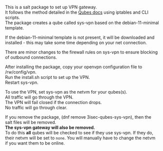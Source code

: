 This is a salt package to set up VPN gateway.  
It follows the method detailed in the [Qubes docs](https://github.com/Qubes-Community/Contents/blob/master/docs/configuration/vpn.md) using iptables and CLI scripts.  
The package creates a qube called sys-vpn based on the debian-11-minimal template.

If the debian-11-minimal template is not present, it will be downloaded and installed - this may take some time depending on your net connection.

There are minor changes to the firewall rules on sys-vpn to ensure blocking of outbound connections.

After installing the package, copy your openvpn configuration file to /rw/config/vpn.  
Run the install.sh script to set up the VPN.  
Restart sys-vpn.  

To use the VPN, set sys-vpn as the netvm for your qubes(s).  
All traffic will go through the VPN.  
The VPN will fail closed if the connection drops.  
No traffic will go through clear.

If you remove the package, (dnf remove 3isec-qubes-sys-vpn), then the salt files will be removed.  
**The sys-vpn gateway will also be removed.**  
To do this **all** qubes will be checked to see if they use sys-vpn.
If they do, their netvm will be set to `none`.
You will manually have to change the netvm if you want them to be online.
